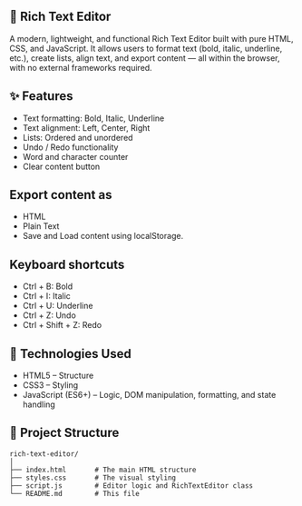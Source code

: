 ## 📝 Rich Text Editor

A modern, lightweight, and functional Rich Text Editor built with pure HTML, CSS, and JavaScript. It allows users to format text (bold, italic, underline, etc.), create lists, align text, and export content — all within the browser, with no external frameworks required.

## ✨ Features
- Text formatting: Bold, Italic, Underline
- Text alignment: Left, Center, Right
- Lists: Ordered and unordered 
- Undo / Redo functionality
- Word and character counter
- Clear content button

## Export content as
- HTML
- Plain Text
- Save and Load content using localStorage.
  
## Keyboard shortcuts
- Ctrl + B: Bold
- Ctrl + I: Italic
- Ctrl + U: Underline
- Ctrl + Z: Undo
- Ctrl + Shift + Z: Redo

## 🧠 Technologies Used
- HTML5 – Structure
- CSS3 – Styling
- JavaScript (ES6+) – Logic, DOM manipulation, formatting, and state handling

## 📁 Project Structure
```plaintext
rich-text-editor/
│
├── index.html       # The main HTML structure
├── styles.css       # The visual styling
├── script.js        # Editor logic and RichTextEditor class
└── README.md        # This file

